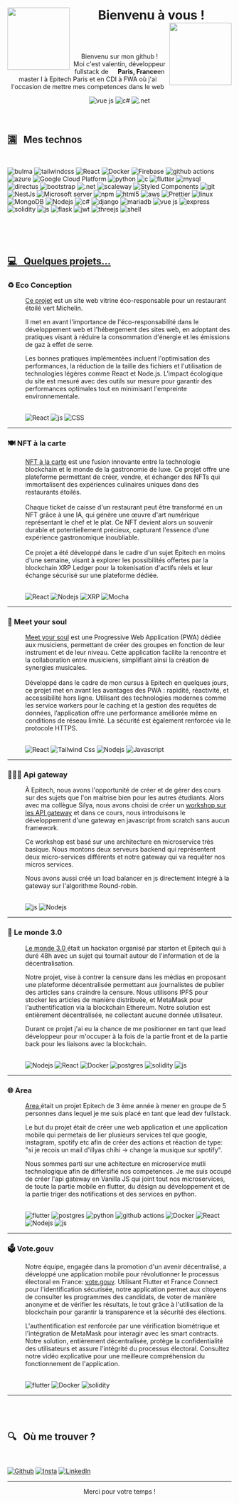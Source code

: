 <div>
  <h1 align="center">
  <img src="https://media.giphy.com/media/v1.Y2lkPTc5MGI3NjExaHdxNnk2YXdqM2N3eGV2bmp3eDNzOWF5NmZjOWM0dG1hMWJtMmZ1NiZlcD12MV9pbnRlcm5hbF9naWZfYnlfaWQmY3Q9Zw/BPJmthQ3YRwD6QqcVD/giphy.gif" width="140" align="left"/> 
    Bienvenu à vous !
<img src="https://media.giphy.com/media/v1.Y2lkPTc5MGI3NjExaHdxNnk2YXdqM2N3eGV2bmp3eDNzOWF5NmZjOWM0dG1hMWJtMmZ1NiZlcD12MV9pbnRlcm5hbF9naWZfYnlfaWQmY3Q9Zw/BPJmthQ3YRwD6QqcVD/giphy.gif" width="140" align="right"/> 
  </h1>   
</div>

<br>
<br>

<div align="center">
  <p>Bienvenu sur mon github ! <br> Moi c'est valentin, développeur fullstack de <img src="https://cdn-icons-png.flaticon.com/512/197/197560.png" width="13"/> <b>Paris, France</b>en master I à     Epitech Paris et en CDI à FWA où j'ai l'occasion de mettre mes competences dans le web
  </p>
  <img alt="vue js" src="https://img.shields.io/badge/vuejs-%2335495e.svg?style=for-the-badge&logo=vuedotjs&logoColor=%234FC08D" />
  <img alt="c#" src="https://img.shields.io/badge/c%23-%23239120.svg?style=for-the-badge&logo=csharp&logoColor=white" />
  <img alt=".net" src="https://img.shields.io/badge/.NET-5C2D91?style=for-the-badge&logo=.net&logoColor=white" />
</div>
  
<br>
<br>

<h2>🈵 &nbsp; Mes technos</h2>
<br>
<p>
  <img alt="bulma" src="https://img.shields.io/badge/bulma-00D0B1?style=flat-square&logo=bulma&logoColor=white" />
  <img alt="tailwindcss" src="https://img.shields.io/badge/tailwindcss-%2338B2AC.svg?style=flat-square&logo=tailwind-css&logoColor=white" />
  <img alt="React" src="https://img.shields.io/badge/-React-45b8d8?style=flat-square&logo=react&logoColor=white" />
  <img alt="Docker" src="https://img.shields.io/badge/-Docker-46a2f1?style=flat-square&logo=docker&logoColor=white" />
  <img alt="Firebase" src="https://img.shields.io/badge/Firebase-039BE5?style=flat-square&logo=Firebase&logoColor=white" />
  <img alt="github actions" src="https://img.shields.io/badge/-Github_Actions-2088FF?style=flat-square&logo=github-actions&logoColor=white" />
  <img alt="azure" src="https://img.shields.io/badge/azure-%230072C6.svg?style=flat-square&logo=microsoftazure&logoColor=white" />
  <img alt="Google Cloud Platform" src="https://img.shields.io/badge/-Google_Cloud_Platform-1a73e8?style=flat-square&logo=google-cloud&logoColor=white" />
  <img alt="python" src="https://img.shields.io/badge/python-3670A0?style=flat-square&logo=python&logoColor=ffdd54" />
  <img alt="c" src="https://img.shields.io/badge/c-%2300599C.svg?style=flat-square&logo=c&logoColor=white" />
  <img alt="flutter" src="https://img.shields.io/badge/Flutter-%2302569B.svg?style=flat-square&logo=Flutter&logoColor=white" />
  <img alt="mysql" src="https://img.shields.io/badge/mysql-%2300f.svg?style=flat-square&logo=mysql&logoColor=white" />
  <img alt="directus" src="https://img.shields.io/badge/directus-%2364f.svg?style=flat-square&logo=directus&logoColor=white" />
  <img alt="bootstrap" src="https://img.shields.io/badge/bootstrap-%238511FA.svg?style=flat-square&logo=bootstrap&logoColor=white" />
  <img alt=".net" src="https://img.shields.io/badge/.NET-5C2D91?style=flat-square&logo=.net&logoColor=white" />
  <img alt="scaleway" src="https://img.shields.io/badge/SCALEWAY-%234f0599.svg?style=flat-square&logo=scaleway&logoColor=white" />
  <img alt="Styled Components" src="https://img.shields.io/badge/-Styled_Components-db7092?style=flat-square&logo=styled-components&logoColor=white" />
  <img alt="git" src="https://img.shields.io/badge/-Git-F05032?style=flat-square&logo=git&logoColor=white" />
  <img alt="NestJs" src="https://img.shields.io/badge/-NestJs-ea2845?style=flat-square&logo=nestjs&logoColor=white" />
  <img alt="Microsoft server" src="https://img.shields.io/badge/Microsoft%20SQL%20Server-CC2927?style=flat-square&logo=microsoft%20sql%20server&logoColor=white" />
  <img alt="npm" src="https://img.shields.io/badge/-NPM-CB3837?style=flat-square&logo=npm&logoColor=white" />
  <img alt="html5" src="https://img.shields.io/badge/-HTML5-E34F26?style=flat-square&logo=html5&logoColor=white" />
  <img alt="aws" src="https://img.shields.io/badge/AWS-%23FF9900.svg?style=flat-square&logo=amazon-aws&logoColor=white" />
  <img alt="Prettier" src="https://img.shields.io/badge/-Prettier-F7B93E?style=flat-square&logo=prettier&logoColor=white" />
  <img alt="linux" src="https://img.shields.io/badge/Linux-FCC624?style=flat-square&logo=linux&logoColor=black" />
  <img alt="MongoDB" src="https://img.shields.io/badge/-MongoDB-13aa52?style=flat-square&logo=mongodb&logoColor=white" />
  <img alt="Nodejs" src="https://img.shields.io/badge/-Nodejs-43853d?style=flat-square&logo=Node.js&logoColor=white" />
  <img alt="c#" src="https://img.shields.io/badge/c%23-%23239120.svg?style=flat-square&logo=csharp&logoColor=white" />
  <img alt="django" src="https://img.shields.io/badge/django-%23092E20.svg?style=flat-square&logo=django&logoColor=white" />
  <img alt="mariadb" src="https://img.shields.io/badge/MariaDB-003545?style=flat-square&logo=mariadb&logoColor=white" />
  <img alt="vue js" src="https://img.shields.io/badge/vuejs-%2335495e.svg?style=flat-square&logo=vuedotjs&logoColor=%234FC08D" />
  <img alt="express" src="https://img.shields.io/badge/express.js-%23404d59.svg?style=flat-square&logo=express&logoColor=%2361DAFB" />
  <img alt="solidity" src="https://img.shields.io/badge/Solidity-%23363636.svg?style=flat-square&logo=solidity&logoColor=white" />
  <img alt="js" src="https://img.shields.io/badge/javascript-%23323330.svg?style=flat-square&logo=javascript&logoColor=%23F7DF1E" />
  <img alt="flask" src="https://img.shields.io/badge/flask-%23000.svg?style=flat-square&logo=flask&logoColor=white" />
  <img alt="jwt" src="https://img.shields.io/badge/JWT-black?style=flat-square&logo=JSON%20web%20tokens" />
  <img alt="threejs" src="https://img.shields.io/badge/threejs-black?style=flat-square&logo=three.js&logoColor=white" />
  <img alt="shell" src="https://img.shields.io/badge/shell_script-%23121011.svg?style=flat-square&logo=gnu-bash&logoColor=white" />
  <img alt="" src="" />
  <img alt="" src="" />
  <img alt="" src="" />
  <img alt="" src="" />
</p>
<br>
<br>
<br>


<a href="https://github.com/valoup917/eco_conception"> <h2>💻 &nbsp; Quelques projets...</h2> </a>

<dl>
  <h3>♻️ Eco Conception</h3>
  <dd>
    <dl>
      <p>
<a href="https://github.com/valoup917/eco_conception">Ce projet</a> est un site web vitrine éco-responsable pour un restaurant étoilé vert Michelin.

Il met en avant l'importance de l'éco-responsabilité dans le développement web et l'hébergement des sites web, en adoptant des pratiques visant à réduire la consommation d'énergie et les émissions de gaz à effet de serre.

Les bonnes pratiques implémentées incluent l'optimisation des performances, la réduction de la taille des fichiers et l'utilisation de technologies légères comme React et Node.js. L'impact écologique du site est mesuré avec des outils sur mesure pour garantir des performances optimales tout en minimisant l'empreinte environnementale.
      </p>
<br>
    <img alt="React" src="https://img.shields.io/badge/-React-45b8d8?style=for-the-badge&logo=react&logoColor=white" />
    <img alt="js" src="https://img.shields.io/badge/javascript-%23323330.svg?style=for-the-badge&logo=javascript&logoColor=%23F7DF1E" />
    <img alt="CSS" src="https://img.shields.io/badge/css3-%231572B6.svg?style=for-the-badge&logo=css3&logoColor=white" />
    </dl>
  </dd>
</dl>

---

<dl>
  <h3>🍽️ NFT à la carte</h3>
  <dd>
    <dl>
 <a href="https://github.com/valoup917/nft-a-la-carte">NFT à la carte</a> est une fusion innovante entre la technologie blockchain et le monde de la gastronomie de luxe. Ce projet offre une plateforme permettant de créer, vendre, et échanger des NFTs qui immortalisent des expériences culinaires uniques dans des restaurants étoilés.
    </br>
    </br>
Chaque ticket de caisse d'un restaurant peut être transformé en un NFT grâce à une IA, qui génère une œuvre d'art numérique représentant le chef et le plat. Ce NFT devient alors un souvenir durable et potentiellement précieux, capturant l'essence d'une expérience gastronomique inoubliable.
    </br>
    </br>
Ce projet a été développé dans le cadre d'un sujet Epitech en moins d'une semaine, visant à explorer les possibilités offertes par la blockchain XRP Ledger pour la tokenisation d'actifs réels et leur échange sécurisé sur une plateforme dédiée.
      </p>
<br>
    <img alt="React" src="https://img.shields.io/badge/-React-45b8d8?style=for-the-badge&logo=react&logoColor=white" />
    <img alt="Nodejs" src="https://img.shields.io/badge/-Nodejs-43853d?style=for-the-badge&logo=Node.js&logoColor=white" />
    <img alt="XRP" src="https://img.shields.io/badge/Xrp-black?style=for-the-badge&logo=xrp&logoColor=white" />
    <img alt="Mocha" src="https://img.shields.io/badge/mocha.js-323330?style=for-the-badge&logo=mocha&logoColor=Brown" />
    </dl>
  </dd>
</dl>

---

<h3></h3>
<dl>
  <h3>🔔 Meet your soul</h3>
  <dd>
    <dl>
 <a href="https://github.com/valoup917/meet-your-soul">Meet your soul</a> est une Progressive Web Application (PWA) dédiée aux musiciens, permettant de créer des groupes en fonction de leur instrument et de leur niveau. Cette application facilite la rencontre et la collaboration entre musiciens, simplifiant ainsi la création de synergies musicales.
    </br>
    </br>
Développé dans le cadre de mon cursus à Epitech en quelques jours, ce projet met en avant les avantages des PWA : rapidité, réactivité, et accessibilité hors ligne. Utilisant des technologies modernes comme les service workers pour le caching et la gestion des requêtes de données, l’application offre une performance améliorée même en conditions de réseau limité. La sécurité est également renforcée via le protocole HTTPS.
      </p>
<br>
      <img alt="React" src="https://img.shields.io/badge/-React-45b8d8?style=for-the-badge&logo=react&logoColor=white" />
      <img alt="Tailwind Css" src="https://img.shields.io/badge/Tailwind_CSS-38B2AC?style=for-the-badge&logo=tailwind-css&logoColor=white" />
      <img alt="Nodejs" src="https://img.shields.io/badge/-Nodejs-43853d?style=for-the-badge&logo=Node.js&logoColor=white" />
      <img alt="Javascript" src="https://img.shields.io/badge/JavaScript-F7DF1E?style=for-the-badge&logo=javascript&logoColor=black" />
    </dl>
  </dd>
</dl>

---

<dl>
  <h3>👨🏼‍🏫 Api gateway</h3>
  <dd>
    <dl>
      <p>
  À Epitech, nous avons l'opportunité de créer et de gérer des cours sur des sujets que l'on maitrise bien pour les autres étudiants. Alors avec ma collègue Silya, nous avons choisi de créer un <a href="https://github.com/valoup917/API_gateway">workshop sur les API gateway</a> et dans ce cours, nous introduisons le développement d'une gateway en javascript from scratch sans aucun framework.

Ce workshop est basé sur une architecture en microservice très basique. Nous montons deux serveurs backend qui représentent deux micro-services différents et notre gateway qui va requêter nos micros services.

Nous avons aussi créé un load balancer en js directement integré à la gateway sur l'algorithme Round-robin.
      </p>
<br>
    <img alt="js" src="https://img.shields.io/badge/javascript-%23323330.svg?style=for-the-badge&logo=javascript&logoColor=%23F7DF1E" />
    <img alt="Nodejs" src="https://img.shields.io/badge/-Nodejs-43853d?style=for-the-badge&logo=Node.js&logoColor=white" />
    </dl>
  </dd>
</dl>

---

<dl>
  <h3>📰 Le monde 3.0</h3>
  <dd>
    <dl>
      <p>
 <a href="https://github.com/valoup917/Le-Monde3.0"> Le monde 3.0 </a> était un hackaton organisé par starton et Epitech qui à duré 48h avec un sujet qui tournait autour de l'information et de la décentralisation.

Notre projet, vise à contrer la censure dans les médias en proposant une plateforme décentralisée permettant aux journalistes de publier des articles sans craindre la censure. Nous utilisons IPFS pour stocker les articles de manière distribuée, et MetaMask pour l'authentification via la blockchain Ethereum. Notre solution est entièrement décentralisée, ne collectant aucune donnée utilisateur.

Durant ce projet j'ai eu la chance de me positionner en tant que lead développeur pour m'occuper à la fois de la partie front et de la partie back pour les liaisons avec la blockchain.
     </p>
<br>
    <img alt="Nodejs" src="https://img.shields.io/badge/-Nodejs-43853d?style=for-the-badge&logo=Node.js&logoColor=white" />
    <img alt="React" src="https://img.shields.io/badge/-React-45b8d8?style=for-the-badge&logo=react&logoColor=white" />
    <img alt="Docker" src="https://img.shields.io/badge/-Docker-46a2f1?style=for-the-badge&logo=docker&logoColor=white" />
    <img alt="postgres" src="https://img.shields.io/badge/postgres-%23316192.svg?style=for-the-badge&logo=postgresql&logoColor=white" />
    <img alt="solidity" src="https://img.shields.io/badge/Solidity-%23363636.svg?style=for-the-badge&logo=solidity&logoColor=white" />
    <img alt="js" src="https://img.shields.io/badge/javascript-%23323330.svg?style=for-the-badge&logo=javascript&logoColor=%23F7DF1E" />
    </dl>
  </dd>
</dl>

---

<dl>
  <h3>🌐 Area</h3>
  <dd>
    <dl>
      <p>
 <a href="https://github.com/valoup917/Area"> Area </a> était un projet Epitech de 3 ème année à mener en groupe de 5 personnes dans lequel je me suis placé en tant que lead dev fullstack.

Le but du projet était de créer une web application et une application mobile qui permetais de lier plusieurs services tel que google, instagram, spotify etc afin de créer des actions et réaction de type: "si je recois un mail d'illyas chihi -> change la musique sur spotify".

Nous sommes parti sur une achitecture en microservice mutli technologique afin de differsifié nos competences. Je me suis occupé de créer l'api gateway en Vanilla JS qui joint tout nos microservices, de toute la partie mobile en flutter, du désign au développement et de la partie triger des notifications et des services en python.
     </p>
<br>
    <img alt="flutter" src="https://img.shields.io/badge/Flutter-%2302569B.svg?style=for-the-badge&logo=Flutter&logoColor=white" />
    <img alt="postgres" src="https://img.shields.io/badge/postgres-%23316192.svg?style=for-the-badge&logo=postgresql&logoColor=white" />
    <img alt="python" src="https://img.shields.io/badge/python-3670A0?style=for-the-badge&logo=python&logoColor=ffdd54" />
    <img alt="github actions" src="https://img.shields.io/badge/github%20actions-%232671E5.svg?style=for-the-badge&logo=githubactions&logoColor=white" />
    <img alt="Docker" src="https://img.shields.io/badge/-Docker-46a2f1?style=for-the-badge&logo=docker&logoColor=white" />
    <img alt="React" src="https://img.shields.io/badge/-React-45b8d8?style=for-the-badge&logo=react&logoColor=white" />
    <img alt="Nodejs" src="https://img.shields.io/badge/-Nodejs-43853d?style=for-the-badge&logo=Node.js&logoColor=white" />
    <img alt="js" src="https://img.shields.io/badge/javascript-%23323330.svg?style=for-the-badge&logo=javascript&logoColor=%23F7DF1E" />
    </dl>
  </dd>
</dl>

---

<dl>
  <h3>🗳️ Vote.gouv</h3>
  <dd>
    <dl>
      <p>
Notre équipe, engagée dans la promotion d'un avenir décentralisé, a développé une application mobile pour révolutionner le processus électoral en France: <a href="https://github.com/valoup917/Le-Monde3.0"> vote.gouv</a>. Utilisant Flutter et France Connect pour l'identification sécurisée, notre application permet aux citoyens de consulter les programmes des candidats, de voter de manière anonyme et de vérifier les résultats, le tout grâce à l'utilisation de la blockchain pour garantir la transparence et la sécurité des élections.

L'authentification est renforcée par une vérification biométrique et l'intégration de MetaMask pour interagir avec les smart contracts. Notre solution, entièrement décentralisée, protège la confidentialité des utilisateurs et assure l'intégrité du processus électoral. Consultez notre vidéo explicative pour une meilleure compréhension du fonctionnement de l'application.
     </p>
<br>
    <img alt="flutter" src="https://img.shields.io/badge/Flutter-%2302569B.svg?style=for-the-badge&logo=Flutter&logoColor=white" />
    <img alt="Docker" src="https://img.shields.io/badge/-Docker-46a2f1?style=for-the-badge&logo=docker&logoColor=white" />
    <img alt="solidity" src="https://img.shields.io/badge/Solidity-%23363636.svg?style=for-the-badge&logo=solidity&logoColor=white" />
    </dl>
  </dd>
</dl>

---

<br>
<br>

<h2>🔍 &nbsp; Où me trouver ?</h2>
<br>
<p>
<a href="https://github.com/valoup917" target="_blank"><img alt="Github" src="https://img.shields.io/badge/GitHub-%2312100E.svg?&style=for-the-badge&logo=Github&logoColor=white" /></a> 
<a href="https://www.instagram.com/_valoup/" target="_blank"><img alt="Insta" src="https://img.shields.io/badge/Instagram-%23E4405F.svg?style=for-the-badge&logo=Instagram&logoColor=white" /></a> 
<a href="https://www.linkedin.com/in/valentin-fouillet" target="_blank"><img alt="LinkedIn" src="https://img.shields.io/badge/linkedin-%230077B5.svg?&style=for-the-badge&logo=linkedin&logoColor=white" /></a>
</p>

------------
<p align="center">Merci pour votre temps !</p>
